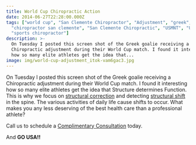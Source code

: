 ```yaml
---
title: World Cup Chiropractic Action
date: 2014-06-27T22:28:00.000Z
tags: ["world cup", "San Clemente Chiropractor", "Adjustment", "greek",
  "chiropractor san clemente", "San Clemente Chiropractic", "USMNT", "USA", "soccer",
  "sports chiropractor"]
description: >-
  On Tuesday I posted this screen shot of the Greek goalie receiving a
  Chiropractic adjustment during their World Cup match. I found it interesting
  how so many elite athletes get the idea that...
image: img/world-cup-adjustment_itok-vam6gac3.jpg
---
```

On Tuesday I posted this screen shot of the Greek goalie receiving a Chiropractic adjustment during their World Cup match. I found it interesting how so many elite athletes get the idea that Structure determines Function. This is why we focus on [structural correction](../why-structural-chiropractic.html "structural correction") and detecting [structural shift](../what-structural-shift.html "Structural Shift") in the spine. The various activities of daily life cause shifts to occur. What makes you any less deserving of the best health care than a professional athlete?

Call us to schedule a [Complimentary Consultation](../schedule-complimentary-consultation.html "complimentary consultation") today.

And **GO USA!!**